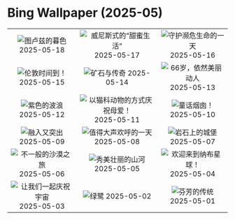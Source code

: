 # Bing Wallpaper (2025-05)

|  |  |  |
|:---:|:---:|:---:|
| ![](https://www.bing.com/th?id=OHR.ToulouseBridge_ZH-CN3930246927_400x240.jpg "图卢兹的暮色") 2025-05-18 | ![](https://www.bing.com/th?id=OHR.VeniceLagoon_ZH-CN3791408491_400x240.jpg "威尼斯式的“甜蜜生活”") 2025-05-17 | ![](https://www.bing.com/th?id=OHR.GreenMacaw_ZH-CN3451340204_400x240.jpg "守护濒危生命的一天") 2025-05-16 |
| ![](https://www.bing.com/th?id=OHR.LondonParliament_ZH-CN7089923691_400x240.jpg "伦敦时间到！") 2025-05-15 | ![](https://www.bing.com/th?id=OHR.SardiniaFlavia_ZH-CN6784449568_400x240.jpg "矿石与传奇") 2025-05-14 | ![](https://www.bing.com/th?id=OHR.TorresChile_ZH-CN6319613148_400x240.jpg "66岁，依然美丽动人") 2025-05-13 |
| ![](https://www.bing.com/th?id=OHR.IrisGarden_ZH-CN6226448882_400x240.jpg "紫色的波浪") 2025-05-12 | ![](https://www.bing.com/th?id=OHR.LeopardMother_ZH-CN6134353524_400x240.jpg "以猫科动物的方式庆祝母爱！") 2025-05-11 | ![](https://www.bing.com/th?id=OHR.Castildetierra_ZH-CN6042529770_400x240.jpg "童话烟囱！") 2025-05-10 |
| ![](https://www.bing.com/th?id=OHR.CuteChameleon_ZH-CN5029981236_400x240.jpg "融入又突出") 2025-05-09 | ![](https://www.bing.com/th?id=OHR.RhyoliteDonkeys_ZH-CN2626127533_400x240.jpg "值得大声欢呼的一天") 2025-05-08 | ![](https://www.bing.com/th?id=OHR.DunluceIreland_ZH-CN2412229757_400x240.jpg "岩石上的城堡") 2025-05-07 |
| ![](https://www.bing.com/th?id=OHR.FlyoverNamibia_ZH-CN2114171516_400x240.jpg "不一般的沙漠之旅") 2025-05-06 | ![](https://www.bing.com/th?id=OHR.BeginningofSummer25Y_ZH-CN2000519236_400x240.jpg "秀美壮丽的山河") 2025-05-05 | ![](https://www.bing.com/th?id=OHR.SevilleNaboo_ZH-CN1065227658_400x240.jpg "欢迎来到纳布星球！") 2025-05-04 |
| ![](https://www.bing.com/th?id=OHR.ArchesGalaxy_ZH-CN0954505086_400x240.jpg "让我们一起庆祝宇宙") 2025-05-03 | ![](https://www.bing.com/th?id=OHR.BrazilHeron_ZH-CN7200229300_400x240.jpg "绿鹭") 2025-05-02 | ![](https://www.bing.com/th?id=OHR.PinkPlumeria_ZH-CN3890147555_400x240.jpg "芬芳的传统") 2025-05-01 |
